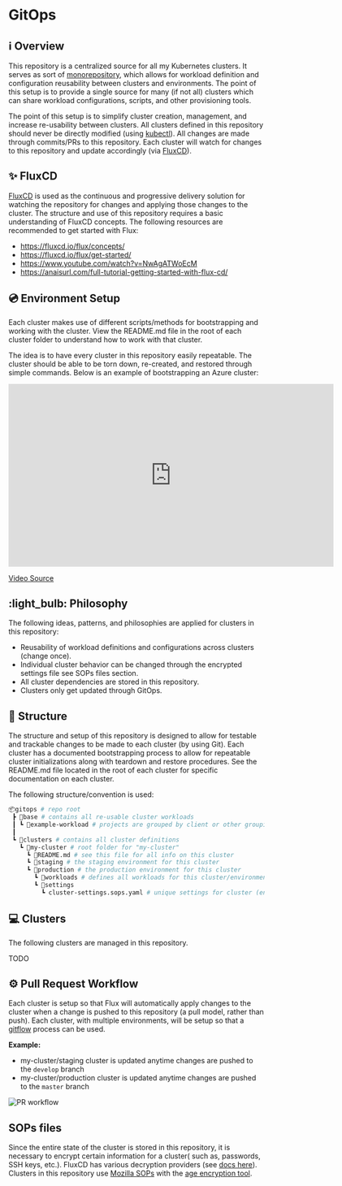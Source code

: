 # GitOps

## :information_source: Overview

This repository is a centralized source for all my Kubernetes clusters. It serves as sort of [monorepository](https://fluxcd.io/flux/guides/repository-structure/#monorepo), which allows for workload definition and configuration reusability between clusters and environments. The point of this setup is to provide a single source for many (if not all) clusters which can share workload configurations, scripts, and other provisioning tools.

The point of this setup is to simplify cluster creation, management, and increase re-usability between clusters. All clusters defined in this repository should never be directly modified (using [kubectl](https://kubernetes.io/docs/reference/kubectl/kubectl/)). All changes are made through commits/PRs to this repository. Each cluster will watch for changes to this repository and update accordingly (via [FluxCD](https://fluxcd.io/)).

## :sparkles: FluxCD

[FluxCD](https://fluxcd.io/) is used as the continuous and progressive delivery solution for watching the repository for changes and applying those changes to the cluster. The structure and use of this repository requires a basic understanding of FluxCD concepts. The following resources are recommended to get started with Flux:

- https://fluxcd.io/flux/concepts/
- https://fluxcd.io/flux/get-started/
- https://www.youtube.com/watch?v=NwAgATWoEcM
- https://anaisurl.com/full-tutorial-getting-started-with-flux-cd/

## :cd: Environment Setup

Each cluster makes use of different scripts/methods for bootstrapping and working with the cluster. View the README.md file in the root of each cluster folder to understand how to work with that cluster.

The idea is to have every cluster in this repository easily repeatable. The cluster should be able to be torn down, re-created, and restored through simple commands. Below is an example of bootstrapping an Azure cluster:

<iframe allowfullscreen style="border:none" src="https://clipchamp.com/watch/RpfVnbbcxTK/embed" width="640" height="360">
</iframe>

[Video Source](https://clipchamp.com/watch/RpfVnbbcxTK)

## :light_bulb: Philosophy

The following ideas, patterns, and philosophies are applied for clusters in this repository:

- Reusability of workload definitions and configurations across clusters (change once).
- Individual cluster behavior can be changed through the encrypted settings file see SOPs files section.
- All cluster dependencies are stored in this repository.
- Clusters only get updated through GitOps.

## :open_file_folder: Structure

The structure and setup of this repository is designed to allow for testable and trackable changes to be made to each cluster (by using Git). Each cluster has a documented bootstrapping process to allow for repeatable cluster initializations along with teardown and restore procedures. See the README.md file located in the root of each cluster for specific documentation on each cluster.

The following structure/convention is used:

```bash
📦gitops # repo root
 ┣ 📂base # contains all re-usable cluster workloads
 ┃ ┗ 📂example-workload # projects are grouped by client or other grouping
 ┃
 ┗ 📂clusters # contains all cluster definitions
   ┗ 📂my-cluster # root folder for "my-cluster"
     ┗ 📜README.md # see this file for all info on this cluster
     ┗ 📂staging # the staging environment for this cluster
     ┗ 📂production # the production environment for this cluster
       ┗ 📂workloads # defines all workloads for this cluster/environment
       ┗ 📂settings
         ┗ cluster-settings.sops.yaml # unique settings for cluster (encrypted with SOPS)
```

## :computer: Clusters

The following clusters are managed in this repository.

TODO

## :gear: Pull Request Workflow

Each cluster is setup so that Flux will automatically apply changes to the cluster when a change is pushed to this repository (a pull model, rather than push). Each cluster, with multiple environments, will be setup so that a [gitflow](https://www.atlassian.com/git/tutorials/comparing-workflows/gitflow-workflow) process can be used.

**Example:**

- my-cluster/staging cluster is updated anytime changes are pushed to the `develop` branch
- my-cluster/production cluster is updated anytime changes are pushed to the `master` branch

![PR workflow](https://lucid.app/publicSegments/view/4b6f2312-defa-4026-9207-7c737470c804/image.jpeg)

## SOPs files

Since the entire state of the cluster is stored in this repository, it is necessary to encrypt certain information for a cluster( such as, passwords, SSH keys, etc.). FluxCD has various decryption providers (see [docs here](https://fluxcd.io/flux/guides/mozilla-sops/#configure-in-cluster-secrets-decryption)). Clusters in this repository use [Mozilla SOPs](https://github.com/mozilla/sops) with the [age encryption tool](https://github.com/FiloSottile/age).
